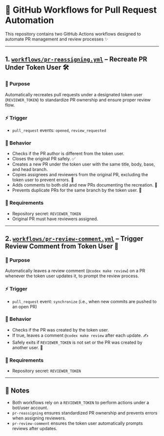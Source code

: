 # 🚀 GitHub Workflows for Pull Request Automation

This repository contains two GitHub Actions workflows designed to automate PR management and review processes ✨

---

## 1. [`workflows/pr-reassigning.yml`](https://github.com/lywebdev/github-workflows/tree/workflows/pr-reassigning) – Recreate PR Under Token User 🛠️

### 🎯 Purpose
Automatically recreates pull requests under a designated token user (`REVIEWER_TOKEN`) to standardize PR ownership and ensure proper review flow.

### ⚡ Trigger
- `pull_request` events: `opened`, `review_requested`

### 🔄 Behavior
- Checks if the PR author is different from the token user.
- Closes the original PR safely. ✅
- Creates a new PR under the token user with the same title, body, base, and head branch.
- Copies assignees and reviewers from the original PR, excluding the token user to prevent errors. 🧹
- Adds comments to both old and new PRs documenting the recreation. 📝
- Prevents duplicate PRs for the same branch by the token user. 🚫

### 🔑 Requirements
- Repository secret: `REVIEWER_TOKEN`
- Original PR must have reviewers assigned.

---

## 2. [`workflows/pr-review-comment.yml`](https://github.com/lywebdev/github-workflows/tree/workflows/pr-review-comment) – Trigger Review Comment from Token User 💬

### 🎯 Purpose
Automatically leaves a review comment (`@codex make review`) on a PR whenever the token user updates it, to prompt the review process.

### ⚡ Trigger
- `pull_request` event: `synchronize` (i.e., when new commits are pushed to an open PR)

### 🔄 Behavior
- Checks if the PR was created by the token user.
- If true, leaves a comment `@codex make review` after each update. ✍️
- Safely exits if `REVIEWER_TOKEN` is not set or the PR was created by another user. 🚪

### 🔑 Requirements
- Repository secret: `REVIEWER_TOKEN`

---

## 📝 Notes
- Both workflows rely on a `REVIEWER_TOKEN` to perform actions under a bot/user account.
- `pr-reassigning` ensures standardized PR ownership and prevents errors when assigning reviewers.
- `pr-review-comment` ensures the token user automatically prompts reviews after updates.

